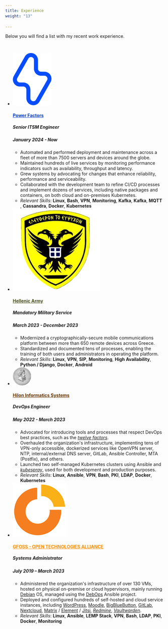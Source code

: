 ```yaml
---
title: Experience
weight: "13"

---
```

Below you will find a list with my recent work experience.

<br>

<ul class="timeline">

  <li class="timeline-inverted">
	<a href="https://powerfactors.com" target="_blank"><img class="timeline-image lazy" src="/img/powerfactors.png" alt="POWER FACTORS LOGO"></a>
	<div class="timeline-panel markdown">
	  <div class="timeline-heading">
		<h4><a href="https://powerfactors.com" style="color:#063DC8" target="_blank">Power Factors</a></h4>
	  </div>
	  <div class="timeline-body">
		<h5>Senior ITSM Engineer</h5>
		<h5>January 2024 - Now</h5>
        <ul>
			<li>Automated and performed deployment and maintenance across a fleet of more than 7500 servers and devices around the globe.</li>
			<li>Maintained hundreds of live services by monitoring performance indicators such as availability, throughput and latency.</li>
			<li>Grew systems by advocating for changes that enhance reliability, performance and serviceability.</li>
			<li>Collaborated with the development team to refine CI/CD processes and implement dozens of services, including native packages and containers, on both cloud and on-premises Kubernetes.</li>
			<li><em>Relevant Skills</em>: <strong>Linux</strong>, <strong>Bash</strong>, <strong>VPN</strong>, <strong>Monitoring</strong>, <strong>Kafka</strong>, <strong>Kafka</strong>, <strong>MQTT</strong></li>, <strong>Cassandra</strong></li>, <strong>Docker</strong>, <strong>Kubernetes</strong></li>
		</ul>
	  </div>
	</div>
  </li>

  <li class="timeline-inverted">
	<a href="http://army.gr" target="_blank"><img class="timeline-image lazy" src="/img/hellenicarmy.png" alt="HELLENIC ARMY LOGO"></a>
	<div class="timeline-panel markdown">
	  <div class="timeline-heading">
		<h4><a href="http://army.gr" style="color:#454B1B" target="_blank">Hellenic Army</a></h4>
	  </div>
	  <div class="timeline-body">
		<h5>Mandatory Military Service</h5>
		<h5>March 2023 - December 2023</h5>
        <ul>
			<li>Modernized a cryptographically-secure mobile communications platform between more than 650 remote devices across Greece.</li>
			<li>Standardized and documented tens of processes, enabling the training of both users and administrators in operating the platform.</li>
			<li><em>Relevant Skills</em>: <strong>Linux</strong>, <strong>VPN</strong>, <strong>SIP</strong>, <strong>Monitoring</strong>, <strong>High Availability</strong>, <strong>Python / Django</strong>, <strong>Docker</strong>, <strong>Android</strong></li>
		</ul>
	  </div>
	</div>
  </li>

  <li class="timeline-inverted">
	<a href="https://web.archive.org/web/20220522083934/http://www.hilonsys.com/" target="_blank"><img class="timeline-image lazy" src="/img/hilonsys.png" alt="HILONSYS LOGO"></a>
	<div class="timeline-panel markdown">
	  <div class="timeline-heading">
		<h4><a href="https://web.archive.org/web/20220522083934/http://www.hilonsys.com/" style="color:#630" target="_blank">Hilon Informatics Systems</a></h4>
	  </div>
	  <div class="timeline-body">
		<h5>DevOps Engineer</h5>
		<h5>May 2022 - March 2023</h5>
        <ul>
			<li>Advocated for introducing tools and processes that respect DevOps best practices, such as the <a href="https://12factor.net/"><em>twelve factors</em></a>.</li>
			<li>Overhauled the organization's infrastructure, implementing tens of VPN-only accessible, dockerized services like OpenVPN server, NTP, internal/external DNS server, GitLab, Ansible Controller, MTA (Postfix), and others.</li>
			<li>Launched two self-managed Kubernetes clusters using Ansible and <a href="https://kubespray.io/"><em>kubespray</em></a>, used for both development and production purposes.</li>
			<li><em>Relevant Skills</em>: <strong>Linux</strong>, <strong>Ansible</strong>, <strong>VPN</strong>, <strong>Bash</strong>, <strong>PKI</strong>, <strong>LDAP</strong>, <strong>Docker</strong>, <strong>Kubernetes</strong></li>
		</ul>
	  </div>
	</div>
  </li>

  <li class="timeline-inverted">
	<a href="https://gfoss.eu" target="_blank"><img class="timeline-image lazy" src="/img/eellak.png" alt="GFOSS LOGO"></a>
	<div class="timeline-panel markdown">
      <div class="timeline-heading">
        <h4><a href="https://gfoss.eu" style="color:darkorange">GFOSS - OPEN TECHNOLOGIES ALLIANCE</a></h4>
      </div>
      <div class="timeline-body">
        <h5>Systems Administrator</h5>
        <h5>July 2019 – March 2023</h5>
        <ul>
			<li>Administered the organization's infrastructure of over 130 VMs, hosted on physical on-premise or cloud hypervisors, mainly running <a href="https://www.debian.org">Debian</a> OS, managed using the <a href="https://debops.org">DebOps</a> Ansible project.</li>
			<li>Deployed and configured hundreds of self-hosted and cloud service instances, including <a href="https://wordpress.com">WordPress</a>, <a href="https://moodle.org">Moodle</a>, <a href="https://bigbluebutton.org">BigBlueButton</a>, <a href="https://about.gitlab.com/install/">GitLab</a>, <a href="https://nextcloud.com">Nextcloud</a>, <a href="https://matrix.org">Matrix</a> / <a href="https://element.io">Element</a> / <a href="https://jitsi.org">Jitsi</a>, <a href="https://www.redmine.org/"><em>Redmine</em></a>, <a href="https://vaultwarden.discourse.group/"><em>Vaultwarden</em></a>.</li>
			<li><em>Relevant Skills</em>: <strong>Linux</strong>, <strong>Ansible</strong>, <strong>LEMP Stack</strong>, <strong>VPN</strong>, <strong>Bash</strong>, <strong>LDAP</strong>, <strong>PKI</strong>, <strong>Docker</strong>, <strong>Monitoring</strong></li>
		</ul>
      </div>
    </div>
  </li>

</ul>
